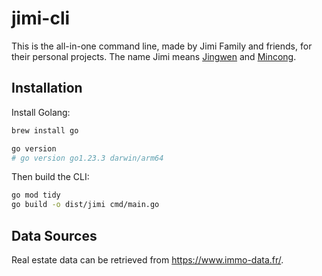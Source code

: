 # jimi-cli

This is the all-in-one command line, made by Jimi Family and friends, for their personal projects. The name Jimi means [Jingwen](https://github.com/jingwen-z) and [Mincong](https://github.com/mincong-h).

## Installation

Install Golang:

```sh
brew install go

go version
# go version go1.23.3 darwin/arm64
```

Then build the CLI:

```sh
go mod tidy
go build -o dist/jimi cmd/main.go
```

## Data Sources

Real estate data can be retrieved from <https://www.immo-data.fr/>.

